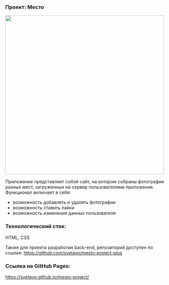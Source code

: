 ### Проект: Место

<img src="https://static.tildacdn.com/tild6162-3565-4265-a562-346631393434/__2023-07-01__152843.png" width="500"/>

Приложение представляет собой сайт, на котором собраны фотографии разных мест, загруженные на сервер пользователями приложения.
Функционал включает в себя:

- возможность добавлять и удалять фотографии
- возможность ставить лайки
- возможность изменения данных пользователя

### Технологический стек:
HTML, CSS

Также для проекта разработан back-end, репозиторий доступен по ссылке: 
https://github.com/svetavo/mesto-project-plus

### Ссылка на GitHub Pages: 
https://svetavo.github.io/mesto-project/

